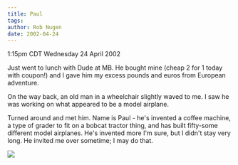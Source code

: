 ```yaml
---
title: Paul
tags: 
author: Rob Nugen
date: 2002-04-24
---
```


<title></title>
<p class=date>1:15pm CDT Wednesday 24 April 2002</p>

<p>Just went to lunch with Dude at MB.  He bought mine (cheap 2 for 1
today with coupon!) and I gave him my excess pounds and euros from
European adventure.</p>

<p>On the way back, an old man in a wheelchair slightly waved to me.
I saw he was working on what appeared to be a model airplane.</p>

<p>Turned around and met him.  Name is Paul - he's invented a coffee
machine, a type of grader to fit on a bobcat tractor thing, and has
built fifty-some different model airplanes.  He's invented more I'm
sure, but I didn't stay very long.  He invited me over sometime; I may
do that.</p>

<p><img src='/images/rob/wL-ROB.gif'/></p>

